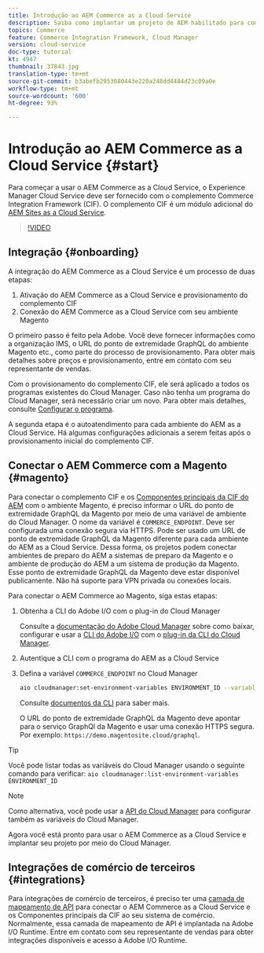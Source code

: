 ```yaml
---
title: Introdução ao AEM Commerce as a Cloud Service
description: Saiba como implantar um projeto de AEM habilitado para comércio em um AEM em execução como um ambiente de serviço da Cloud. Use os recursos do Adobe Cloud Manager e um pipeline de CI/CD para criar a vitrine de referência de Venia para um ambiente em execução.
topics: Commerce
feature: Commerce Integration Framework, Cloud Manager
version: cloud-service
doc-type: tutorial
kt: 4947
thumbnail: 37843.jpg
translation-type: tm+mt
source-git-commit: b3abefb2953080443e220a248dd4484d23c09a0e
workflow-type: tm+mt
source-wordcount: '600'
ht-degree: 93%

---
```



# Introdução ao AEM Commerce as a Cloud Service {#start}

Para começar a usar o AEM Commerce as a Cloud Service, o Experience Manager Cloud Service deve ser fornecido com o complemento Commerce Integration Framework (CIF). O complemento CIF é um módulo adicional do [AEM Sites as a Cloud Service](https://docs.adobe.com/content/help/pt-BR/experience-manager-cloud-service/sites/home.html).

>[!VIDEO](https://video.tv.adobe.com/v/37843?quality=12&learn=on)

## Integração {#onboarding}

A integração do AEM Commerce as a Cloud Service é um processo de duas etapas:

1. Ativação do AEM Commerce as a Cloud Service e provisionamento do complemento CIF
2. Conexão do AEM Commerce as a Cloud Service com seu ambiente Magento

O primeiro passo é feito pela Adobe. Você deve fornecer informações como a organização IMS, o URL do ponto de extremidade GraphQL do ambiente Magento etc., como parte do processo de provisionamento. Para obter mais detalhes sobre preços e provisionamento, entre em contato com seu representante de vendas.

Com o provisionamento do complemento CIF, ele será aplicado a todos os programas existentes do Cloud Manager. Caso não tenha um programa do Cloud Manager, será necessário criar um novo. Para obter mais detalhes, consulte [Configurar o programa](https://docs.adobe.com/content/help/pt-BR/experience-manager-cloud-manager/using/getting-started/setting-up-program.html).

A segunda etapa é o autoatendimento para cada ambiente do AEM as a Cloud Service. Há algumas configurações adicionais a serem feitas após o provisionamento inicial do complemento CIF.

## Conectar o AEM Commerce com a Magento {#magento}

Para conectar o complemento CIF e os [Componentes principais da CIF do AEM](https://github.com/adobe/aem-core-cif-components) com o ambiente Magento, é preciso informar o URL do ponto de extremidade GraphQL da Magento por meio de uma variável de ambiente do Cloud Manager. O nome da variável é `COMMERCE_ENDPOINT`. Deve ser configurada uma conexão segura via HTTPS.
Pode ser usado um URL de ponto de extremidade GraphQL da Magento diferente para cada ambiente do AEM as a Cloud Service. Dessa forma, os projetos podem conectar ambientes de preparo do AEM a sistemas de preparo da Magento e o ambiente de produção do AEM a um sistema de produção da Magento. Esse ponto de extremidade GraphQL da Magento deve estar disponível publicamente. Não há suporte para VPN privada ou conexões locais.

Para conectar o AEM Commerce ao Magento, siga estas etapas:

1. Obtenha a CLI do Adobe I/O com o plug-in do Cloud Manager

   Consulte a [documentação do Adobe Cloud Manager](https://docs.adobe.com/content/help/pt-BR/experience-manager-cloud-manager/using/introduction-to-cloud-manager.html) sobre como baixar, configurar e usar a [CLI do Adobe I/O](https://github.com/adobe/aio-cli) com o [plug-in da CLI do Cloud Manager](https://github.com/adobe/aio-cli-plugin-cloudmanager).

2. Autentique a CLI com o programa do AEM as a Cloud Service

3. Defina a variável `COMMERCE_ENDPOINT` no Cloud Manager

   ```bash
   aio cloudmanager:set-environment-variables ENVIRONMENT_ID --variable COMMERCE_ENDPOINT "<Magento GraphQL endpoint URL>"
   ```

   Consulte [documentos da CLI](https://github.com/adobe/aio-cli-plugin-cloudmanager#aio-cloudmanagerset-environment-variables-environmentid) para saber mais.

   O URL do ponto de extremidade GraphQL da Magento deve apontar para o serviço GraphQl da Magento e usar uma conexão HTTPS segura. Por exemplo: `https://demo.magentosite.cloud/graphql`.

>[!TIP]
>
>Você pode listar todas as variáveis do Cloud Manager usando o seguinte comando para verificar: `aio cloudmanager:list-environment-variables ENVIRONMENT_ID`

>[!NOTE]
>
>Como alternativa, você pode usar a [API do Cloud Manager](https://www.adobe.io/apis/experiencecloud/cloud-manager/docs.html) para configurar também as variáveis do Cloud Manager.

Agora você está pronto para usar o AEM Commerce as a Cloud Service e implantar seu projeto por meio do Cloud Manager.

## Integrações de comércio de terceiros {#integrations}

Para integrações de comércio de terceiros, é preciso ter uma [camada de mapeamento de API](architecture/third-party.md) para conectar o AEM Commerce as a Cloud Service e os Componentes principais da CIF ao seu sistema de comércio. Normalmente, essa camada de mapeamento de API é implantada na Adobe I/O Runtime. Entre em contato com seu representante de vendas para obter integrações disponíveis e acesso à Adobe I/O Runtime.
